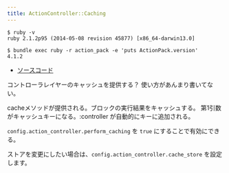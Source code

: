```yaml
---
title: ActionController::Caching
---
```


```
$ ruby -v
ruby 2.1.2p95 (2014-05-08 revision 45877) [x86_64-darwin13.0]
```

```
$ bundle exec ruby -r action_pack -e 'puts ActionPack.version'
4.1.2
```

* [ソースコード](https://github.com/rails/rails/blob/v4.1.2/actionpack/lib/action_controller/caching.rb)

コントローラレイヤーのキャッシュを提供する？
使い方があんまり書いてない。

cacheメソッドが提供される。ブロックの実行結果をキャッシュする。
第1引数がキャッシュキーになる。:controller が自動的にキーに追加される。

`config.action_controller.perform_caching` を `true` にすることで有効にできる。

ストアを変更にしたい場合は、`config.action_controller.cache_store` を設定します。
